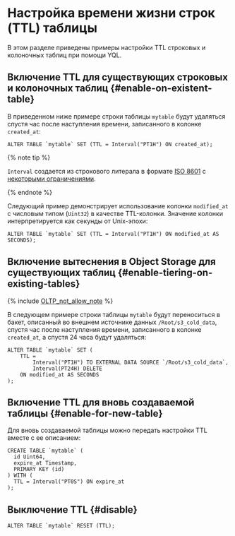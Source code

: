 # Настройка времени жизни строк (TTL) таблицы

В этом разделе приведены примеры настройки TTL строковых и колоночных таблиц при помощи YQL.

## Включение TTL для существующих строковых и колоночных таблиц {#enable-on-existent-table}

В приведенном ниже примере строки таблицы `mytable` будут удаляться спустя час после наступления времени, записанного в колонке `created_at`:

```yql
ALTER TABLE `mytable` SET (TTL = Interval("PT1H") ON created_at);
```

{% note tip %}

`Interval` создается из строкового литерала в формате [ISO 8601](https://en.wikipedia.org/wiki/ISO_8601) с [некоторыми ограничениями](../../yql/reference/builtins/basic#data-type-literals).

{% endnote %}

Следующий пример демонстрирует использование колонки `modified_at` с числовым типом (`Uint32`) в качестве TTL-колонки. Значение колонки интерпретируется как секунды от Unix-эпохи:

```yql
ALTER TABLE `mytable` SET (TTL = Interval("PT1H") ON modified_at AS SECONDS);
```

## Включение вытеснения в Object Storage для существующих таблиц {#enable-tiering-on-existing-tables}

{% include [OLTP_not_allow_note](../../_includes/not_allow_for_oltp_note.md) %}

В следующем примере строки таблицы `mytable` будут переноситься в бакет, описанный во внешнем источнике данных `/Root/s3_cold_data`, спустя час после наступления времени, записанного в колонке `created_at`, а спустя 24 часа будут удаляться:

```yql
ALTER TABLE `mytable` SET (
    TTL =
        Interval("PT1H") TO EXTERNAL DATA SOURCE `/Root/s3_cold_data`,
        Interval(PT24H) DELETE
    ON modified_at AS SECONDS
);
```

## Включение TTL для вновь создаваемой таблицы {#enable-for-new-table}

Для вновь создаваемой таблицы можно передать настройки TTL вместе с ее описанием:

```yql
CREATE TABLE `mytable` (
  id Uint64,
  expire_at Timestamp,
  PRIMARY KEY (id)
) WITH (
  TTL = Interval("PT0S") ON expire_at
);
```

## Выключение TTL {#disable}

```yql
ALTER TABLE `mytable` RESET (TTL);
```

